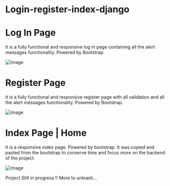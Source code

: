 # Login-register-index-django

# Log In Page

It is a fully functional and responsive log in page containing all the alert messages functionality. Powered by Bootstrap.

![image](https://user-images.githubusercontent.com/83341533/193209778-7101b9d9-c98e-4c8a-8989-e68b294577d9.png)

# Register Page

It is a fully functional and responsive register page with all validation and all the alert messages functionality. Powered by Bootstrap.

![image](https://user-images.githubusercontent.com/83341533/193210197-3bbbc10b-c514-4c6a-91d7-3b0d576db6e1.png)

# Index Page | Home

It is a responsive index page. Powered by bootstrap.
It was copied and pasted from the bootstrap to conserve time and focus more on the backend of the project.

![image](https://user-images.githubusercontent.com/83341533/193210644-a406e7ce-90fe-4c41-9b97-c06ef53edd85.png)

Project Still in progress !!
More to unleash...
